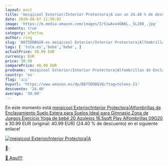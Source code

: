 ```yaml
---
layout: post
title: 'meiqicool Exterior/Interior Protectora|A con un 24.40 % de descuento'
date: 2020-08-07 11:50:07
image: 'https://m.media-amazon.com/images/I/51wAve4GN6L._SL200_.jpg'
comments: true
category: ofertas
author: ring
slug: 'B075DDBGV8-es meiqicool Exterior/Interior Protectora|Alfombrillas de...'
tags: [ 'tole.es','bebé','bebé', ]
actualPrice: 30.99 EUR
currency: EUR
price: 30.99
comparePrice: 40.99 EUR
prodname: 'meiqicool Exterior/Interior Protectora|Alfombrillas de Enclavamiento Suelo Estera para Suelos Ideal para Gimnasio  Zona de Juegos Ejercicio Yoga de bebé 20 Azulejos  16.5sqft  Play Alfombrillas 09G20'
country: 'es'
flag: '🇪🇸'
buyurl: 'https://www.amazon.es/dp/B075DDBGV8/?tag=tolees-21'
descuento: '24.40'
average: '30.99'
---
```


En este momento está [meiqicool Exterior/Interior Protectora|Alfombrillas de Enclavamiento Suelo Estera para Suelos Ideal para Gimnasio  Zona de Juegos Ejercicio Yoga de bebé 20 Azulejos  16.5sqft  Play Alfombrillas 09G20](https://www.amazon.es/dp/B075DDBGV8/?tag=tolees-21) a 30.99 EUR (original: 40.99 EUR) (24.40 %  de descuento) en el siguiente enlace!

[![meiqicool Exterior/Interior Protectora|A](https://m.media-amazon.com/images/I/51wAve4GN6L._SL200_.jpg)](https://www.amazon.es/dp/B075DDBGV8/?tag=tolees-21)

🔎:


[🛒 Aquí!!!](https://www.amazon.es/dp/B075DDBGV8/?tag=tolees-21)
